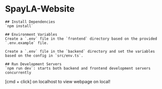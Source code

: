 # SpayLA-Website

```
## Install Dependencies
`npm install`

## Environment Variables
Create a `.env` file in the `frontend` directory based on the provided `.env.example` file.

Create a `.env` file in the `backend` directory and set the variables based on the config in `src/env.ts`.

## Run Development Servers
`npm run dev`: starts both backend and frontend development servers concurrently
```

[cmd + click] on localhost to view webpage on local!
